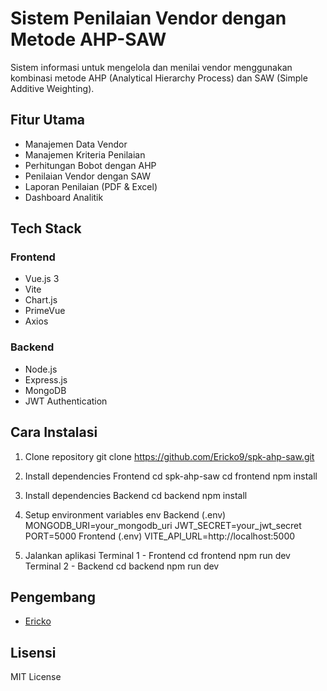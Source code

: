 # Sistem Penilaian Vendor dengan Metode AHP-SAW

Sistem informasi untuk mengelola dan menilai vendor menggunakan kombinasi metode AHP (Analytical Hierarchy Process) dan SAW (Simple Additive Weighting).

## Fitur Utama

- Manajemen Data Vendor
- Manajemen Kriteria Penilaian
- Perhitungan Bobot dengan AHP
- Penilaian Vendor dengan SAW
- Laporan Penilaian (PDF & Excel)
- Dashboard Analitik

## Tech Stack

### Frontend
- Vue.js 3
- Vite
- Chart.js
- PrimeVue
- Axios

### Backend
- Node.js
- Express.js
- MongoDB
- JWT Authentication

## Cara Instalasi

1. Clone repository
git clone https://github.com/Ericko9/spk-ahp-saw.git

2. Install dependencies Frontend
cd spk-ahp-saw
cd frontend
npm install

3. Install dependencies Backend
cd backend
npm install

4. Setup environment variables
env
Backend (.env)
MONGODB_URI=your_mongodb_uri
JWT_SECRET=your_jwt_secret
PORT=5000
Frontend (.env)
VITE_API_URL=http://localhost:5000

5. Jalankan aplikasi
Terminal 1 - Frontend
cd frontend
npm run dev
Terminal 2 - Backend
cd backend
npm run dev


## Pengembang

- [Ericko](https://github.com/Ericko9)

## Lisensi

MIT License